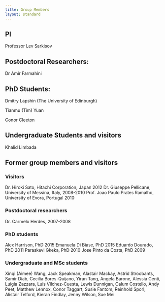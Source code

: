 ```yaml
---
title: Group Members
layout: standard
---
```


## PI
Professor Lev Sarkisov

## Postdoctoral Researchers:
Dr Amir Farmahini

## PhD Students:
Dmitry Lapshin (The University of Edinburgh)

Tianmu (Tim) Yuan

Conor Cleeton

## Undergraduate Students and visitors
Khalid Limbada

## Former group members and visitors
### Visitors
Dr. Hiroki Sato, Hitachi Corporation, Japan 2012
Dr. Giuseppe Pellicane, University of Messina, Italy, 2008-2010
Prof. Joao Paulo Prates Ramalho, University of Evora, Portugal 2010

### Postdoctoral researchers
Dr. Carmelo Herdes, 2007-2008

### PhD students
Alex Harrison, PhD 2015
Emanuela Di Biase, PhD 2015
Eduardo Dourado, PhD 2011
Paraskevi Gkeka, PhD 2010
Jose Pinto da Costa, PhD 2009

### Undergraduate and MSc students
Xinqi (Aimee) Wang, Jack Speakman, Alastair Mackay, Astrid Stroobants, Samir Diab, Cecilia Bores-Quijano, Yiran Tang, Angela Barone, Alessia Centi, Luigia Zazzara, Luis Vilchez-Cuesta, Lewis Dunnigan, Calum Costello, Andy Peet, Matthew Lennox, Conor Taggart, Susie Fantom, Reinhold Sporl, Alistair Telford, Kieran Findlay, Jenny Wilson, Sue Mei

